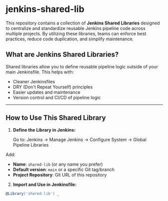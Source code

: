 # jenkins-shared-lib
This repository contains a collection of **Jenkins Shared Libraries** designed to centralize and standardize reusable Jenkins pipeline code across multiple projects. By utilizing these libraries, teams can enforce best practices, reduce code duplication, and simplify maintenance.
## What are Jenkins Shared Libraries?

Shared libraries allow you to define reusable pipeline logic outside of your main Jenkinsfile. This helps with:
- Cleaner Jenkinsfiles
- DRY (Don't Repeat Yourself) principles
- Easier updates and maintenance
- Version control and CI/CD of pipeline logic

---

##  How to Use This Shared Library

1. **Define the Library in Jenkins:**

   Go to:
Jenkins → Manage Jenkins → Configure System → Global Pipeline Libraries

Add:
- **Name**: `shared-lib` (or any name you prefer)
- **Default version**: `main` or a specific Git tag/branch
- **Project Repository**: Git URL of this repository

2. **Import and Use in Jenkinsfile:**

```groovy
@Library('shared-lib') _
